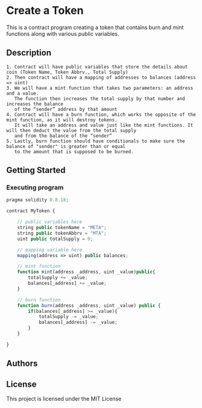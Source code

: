 # Create a Token
This is a contract program creating a token that contains burn and mint functions along with various public variables.
## Description
    1. Contract will have public variables that store the details about coin (Token Name, Token Abbrv., Total Supply)
    2. Then contract will have a mapping of addresses to balances (address => uint)
    3. We will have a mint function that takes two parameters: an address and a value. 
       The function then increases the total supply by that number and increases the balance 
       of the “sender” address by that amount
    4. Contract will have a burn function, which works the opposite of the mint function, as it will destroy tokens. 
       It will take an address and value just like the mint functions. It will then deduct the value from the total supply 
       and from the balance of the “sender”
    5. Lastly, burn function should have conditionals to make sure the balance of "sender" is greater than or equal 
       to the amount that is supposed to be burned.
## Getting Started
### Executing program
       
```javascript
pragma solidity 0.8.18;

contract MyToken {

    // public variables here
    string public tokenName = "META";
    string public tokenAbbrv = "MTA";
    uint public totalSupply = 0;

    // mapping variable here
    mapping(address => uint) public balances;

    // mint function
    function mint(address _address, uint _value)public{
        totalSupply += _value;
        balances[_address] += _value;
    }

    // burn function
    function burn(address _address, uint _value) public {
        if(balances[_address] >= _value){
            totalSupply -= _value;
            balances[_address] -= _value;
        }
    }

}

```
## Authors
## License
This project is licensed under the MIT License
